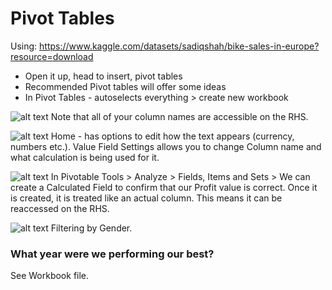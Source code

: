 # Pivot Tables

Using: https://www.kaggle.com/datasets/sadiqshah/bike-sales-in-europe?resource=download

- Open it up, head to insert, pivot tables
- Recommended Pivot tables will offer some ideas
- In Pivot Tables - autoselects everything > create new workbook

![alt text](image.png)
Note that all of your column names are accessible on the RHS. 

![alt text](image-1.png)
Home - has options to edit how the text appears (currency, numbers etc.). 
Value Field Settings allows you to change Column name and what calculation is being used for it. 

![alt text](image-2.png)
In Pivotable Tools > Analyze > Fields, Items and Sets > We can create a Calculated Field to confirm that our Profit value is correct. 
Once it is created, it is treated like an actual column. This means it can be reaccessed on the RHS. 

![alt text](image-3.png)
Filtering by Gender.

### What year were we performing our best?
See Workbook file.
